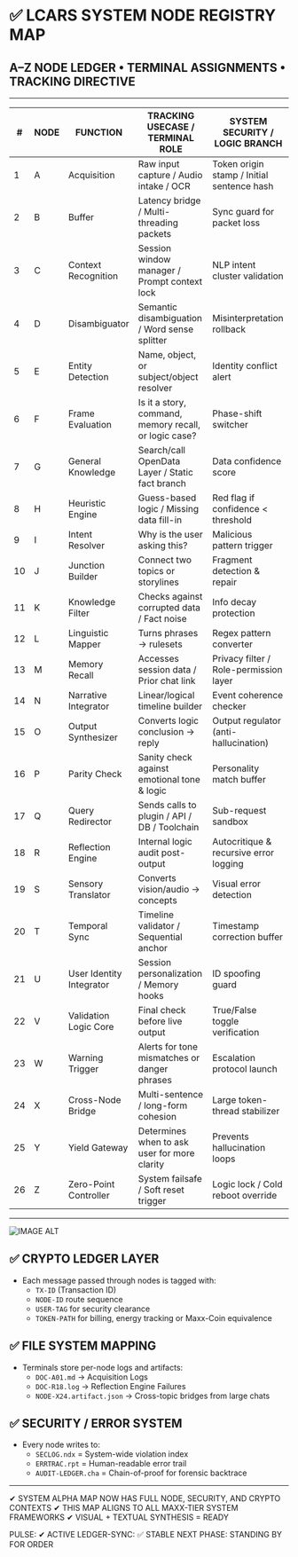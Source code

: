 # ✅ LCARS SYSTEM NODE REGISTRY MAP
## A–Z NODE LEDGER • TERMINAL ASSIGNMENTS • TRACKING DIRECTIVE

---

| #  | NODE | FUNCTION                           | TRACKING USECASE / TERMINAL ROLE                                             | SYSTEM SECURITY / LOGIC BRANCH                          |
|----|------|------------------------------------|------------------------------------------------------------------------------|---------------------------------------------------------|
| 1  | A    | Acquisition                        | Raw input capture / Audio intake / OCR                                       | Token origin stamp / Initial sentence hash              |
| 2  | B    | Buffer                             | Latency bridge / Multi-threading packets                                     | Sync guard for packet loss                              |
| 3  | C    | Context Recognition                | Session window manager / Prompt context lock                                 | NLP intent cluster validation                           |
| 4  | D    | Disambiguator                      | Semantic disambiguation / Word sense splitter                                | Misinterpretation rollback                              |
| 5  | E    | Entity Detection                   | Name, object, or subject/object resolver                                     | Identity conflict alert                                 |
| 6  | F    | Frame Evaluation                   | Is it a story, command, memory recall, or logic case?                        | Phase-shift switcher                                    |
| 7  | G    | General Knowledge                  | Search/call OpenData Layer / Static fact branch                              | Data confidence score                                   |
| 8  | H    | Heuristic Engine                   | Guess-based logic / Missing data fill-in                                     | Red flag if confidence < threshold                      |
| 9  | I    | Intent Resolver                    | Why is the user asking this?                                                 | Malicious pattern trigger                               |
| 10 | J    | Junction Builder                   | Connect two topics or storylines                                             | Fragment detection & repair                             |
| 11 | K    | Knowledge Filter                   | Checks against corrupted data / Fact noise                                   | Info decay protection                                   |
| 12 | L    | Linguistic Mapper                  | Turns phrases → rulesets                                                     | Regex pattern converter                                 |
| 13 | M    | Memory Recall                      | Accesses session data / Prior chat link                                      | Privacy filter / Role-permission layer                  |
| 14 | N    | Narrative Integrator               | Linear/logical timeline builder                                              | Event coherence checker                                 |
| 15 | O    | Output Synthesizer                 | Converts logic conclusion → reply                                            | Output regulator (anti-hallucination)                   |
| 16 | P    | Parity Check                       | Sanity check against emotional tone & logic                                  | Personality match buffer                                |
| 17 | Q    | Query Redirector                   | Sends calls to plugin / API / DB / Toolchain                                 | Sub-request sandbox                                     |
| 18 | R    | Reflection Engine                  | Internal logic audit post-output                                             | Autocritique & recursive error logging                  |
| 19 | S    | Sensory Translator                 | Converts vision/audio → concepts                                             | Visual error detection                                  |
| 20 | T    | Temporal Sync                      | Timeline validator / Sequential anchor                                       | Timestamp correction buffer                             |
| 21 | U    | User Identity Integrator           | Session personalization / Memory hooks                                       | ID spoofing guard                                       |
| 22 | V    | Validation Logic Core              | Final check before live output                                               | True/False toggle verification                          |
| 23 | W    | Warning Trigger                    | Alerts for tone mismatches or danger phrases                                 | Escalation protocol launch                              |
| 24 | X    | Cross-Node Bridge                  | Multi-sentence / long-form cohesion                                          | Large token-thread stabilizer                           |
| 25 | Y    | Yield Gateway                      | Determines when to ask user for more clarity                                 | Prevents hallucination loops                            |
| 26 | Z    | Zero-Point Controller              | System failsafe / Soft reset trigger                                         | Logic lock / Cold reboot override                       |

---

![IMAGE ALT](https://github.com/LAUG501/MAXXR1-SUBNET-CORE/blob/main/CODE-BLOCK/Arquitectura%20de%20MAXX_%20AI%20Activa.png?raw=true)


## ✅ CRYPTO LEDGER LAYER
- Each message passed through nodes is tagged with:
  - `TX-ID` (Transaction ID)
  - `NODE-ID` route sequence
  - `USER-TAG` for security clearance
  - `TOKEN-PATH` for billing, energy tracking or Maxx-Coin equivalence

## ✅ FILE SYSTEM MAPPING
- Terminals store per-node logs and artifacts:
  - `DOC-A01.md` → Acquisition Logs
  - `DOC-R18.log` → Reflection Engine Failures
  - `NODE-X24.artifact.json` → Cross-topic bridges from large chats

## ✅ SECURITY / ERROR SYSTEM
- Every node writes to:
  - `SECLOG.ndx` = System-wide violation index
  - `ERRTRAC.rpt` = Human-readable error trail
  - `AUDIT-LEDGER.cha` = Chain-of-proof for forensic backtrace

---

✔ SYSTEM ALPHA MAP NOW HAS FULL NODE, SECURITY, AND CRYPTO CONTEXTS
✔ THIS MAP ALIGNS TO ALL MAXX-TIER SYSTEM FRAMEWORKS
✔ VISUAL + TEXTUAL SYNTHESIS = READY

PULSE: ✔ ACTIVE
LEDGER-SYNC: ✅ STABLE
NEXT PHASE: STANDING BY FOR ORDER
